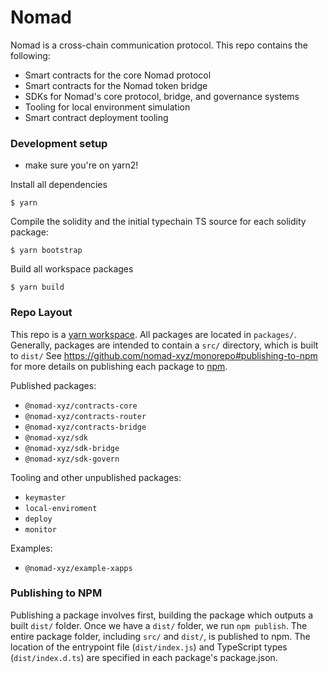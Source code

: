 # Nomad

Nomad is a cross-chain communication protocol. This repo contains the following:

- Smart contracts for the core Nomad protocol
- Smart contracts for the Nomad token bridge
- SDKs for Nomad's core protocol, bridge, and governance systems
- Tooling for local environment simulation
- Smart contract deployment tooling

### Development setup

- make sure you're on yarn2!

Install all dependencies

```
$ yarn
```

Compile the solidity and the initial typechain TS source for each solidity
package:

```
$ yarn bootstrap
```

Build all workspace packages

```
$ yarn build
```

### Repo Layout

This repo is a [yarn workspace](https://yarnpkg.com/features/workspaces). All
packages are located in `packages/`. Generally, packages are intended to
contain a `src/` directory, which is built to `dist/` See https://github.com/nomad-xyz/monorepo#publishing-to-npm for more details on publishing each package to [npm](https://www.npmjs.com/settings/nomad-xyz/packages).

Published packages:

- `@nomad-xyz/contracts-core`
- `@nomad-xyz/contracts-router`
- `@nomad-xyz/contracts-bridge`
- `@nomad-xyz/sdk`
- `@nomad-xyz/sdk-bridge`
- `@nomad-xyz/sdk-govern`

Tooling and other unpublished packages:

- `keymaster`
- `local-enviroment`
- `deploy`
- `monitor`

Examples:

- `@nomad-xyz/example-xapps`

### Publishing to NPM

Publishing a package involves first, building the package which outputs a built `dist/` folder. Once we have a `dist/` folder, we run `npm publish`. The entire package folder, including `src/` and `dist/`, is published to npm. The location of the entrypoint file (`dist/index.js`) and TypeScript types (`dist/index.d.ts`) are specified in each package's package.json.
